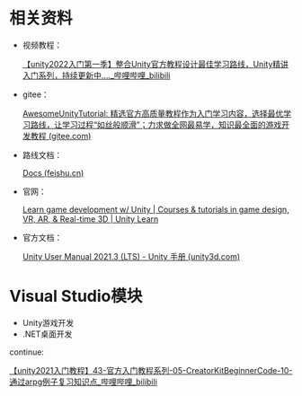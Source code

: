 # 相关资料

- 视频教程：

  [【unity2022入门第一季】整合Unity官方教程设计最佳学习路线，Unity精讲入门系列，持续更新中...._哔哩哔哩_bilibili](https://www.bilibili.com/video/BV1Mr4y1X76H/?spm_id_from=333.337.search-card.all.click&vd_source=be746efb77e979ca275e4f65f2d8cda3)

- gitee：

  [AwesomeUnityTutorial: 精选官方高质量教程作为入门学习内容，选择最优学习路线，让学习过程“如丝般顺滑”；力求做全网最易学，知识最全面的游戏开发教程 (gitee.com)](https://gitee.com/chutianshu1981/AwesomeUnityTutorial)

- 路线文档：

  [Docs (feishu.cn)](https://niuxingxing.feishu.cn/docs/doccnnlltKuoVUKwfC5BYkzsQ2f#pcJiZG)

- 官网：

  [Learn game development w/ Unity | Courses & tutorials in game design, VR, AR, & Real-time 3D | Unity Learn](https://learn.unity.com/)

- 官方文档：

  [Unity User Manual 2021.3 (LTS) - Unity 手册 (unity3d.com)](https://docs.unity3d.com/cn/current/Manual/UnityManual.html)

  

# Visual Studio模块

- Unity游戏开发
- .NET桌面开发



continue:

[【unity2021入门教程】43-官方入门教程系列-05-CreatorKitBeginnerCode-10-通过arpg例子复习知识点_哔哩哔哩_bilibili](https://www.bilibili.com/video/BV1Mr4y1X76H/?p=44&spm_id_from=pageDriver&vd_source=be746efb77e979ca275e4f65f2d8cda3)
